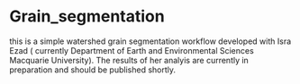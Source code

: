 # Grain_segmentation

this is a simple watershed grain segmentation workflow developed with Isra Ezad ( currently Department of Earth and Environmental Sciences
Macquarie University).  The results of her analyis are currently in preparation and should  be published shortly.
 
